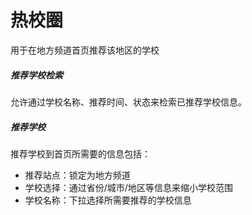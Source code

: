 # 热校圈

用于在地方频道首页推荐该地区的学校

##### 推荐学校检索

允许通过学校名称、推荐时间、状态来检索已推荐学校信息。

##### 推荐学校

推荐学校到首页所需要的信息包括：

- 推荐站点：锁定为地方频道
- 学校选择：通过省份/城市/地区等信息来缩小学校范围
- 学校名称：下拉选择所需要推荐的学校信息